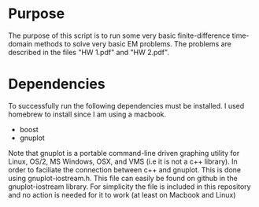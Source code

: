 # Purpose
The purpose of this script is to run some very basic finite-difference time-domain methods to solve very basic EM problems. The problems are described in the files "HW 1.pdf" and "HW 2.pdf".

# Dependencies
To successfully run the following dependencies must be installed. I used homebrew to install since I am using a macbook.
- boost
- gnuplot

Note that gnuplot is a portable command-line driven graphing utility for Linux, OS/2, MS Windows, OSX, and VMS (i.e it is not a c++ library). In order to faciliate the connection between c++ and gnuplot. This is done using gnuplot-iostream.h. This file can easily be found on github in the gnuplot-iostream library. For simplicity the file is included in this repository and no action is needed for it to work (at least on Macbook and Linux)



